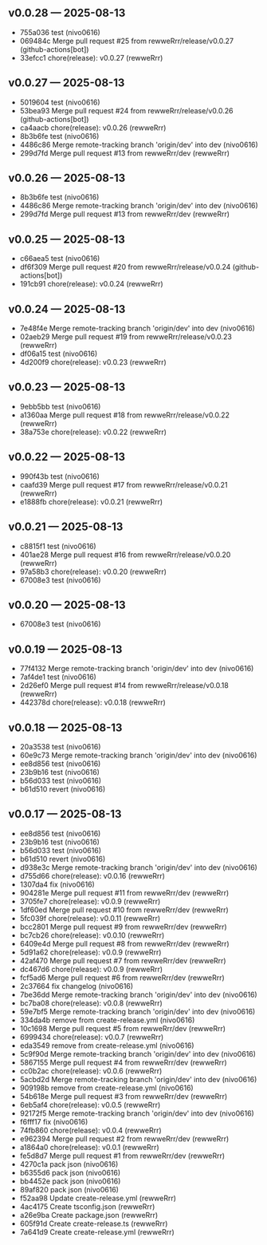 ## v0.0.28 — 2025-08-13

- 755a036 test (nivo0616)
- 069484c Merge pull request #25 from rewweRrr/release/v0.0.27 (github-actions[bot])
- 33efcc1 chore(release): v0.0.27 (rewweRrr)

## v0.0.27 — 2025-08-13

- 5019604 test (nivo0616)
- 53bea93 Merge pull request #24 from rewweRrr/release/v0.0.26 (github-actions[bot])
- ca4aacb chore(release): v0.0.26 (rewweRrr)
- 8b3b6fe test (nivo0616)
- 4486c86 Merge remote-tracking branch 'origin/dev' into dev (nivo0616)
- 299d7fd Merge pull request #13 from rewweRrr/dev (rewweRrr)

## v0.0.26 — 2025-08-13

- 8b3b6fe test (nivo0616)
- 4486c86 Merge remote-tracking branch 'origin/dev' into dev (nivo0616)
- 299d7fd Merge pull request #13 from rewweRrr/dev (rewweRrr)

## v0.0.25 — 2025-08-13

- c66aea5 test (nivo0616)
- df6f309 Merge pull request #20 from rewweRrr/release/v0.0.24 (github-actions[bot])
- 191cb91 chore(release): v0.0.24 (rewweRrr)

## v0.0.24 — 2025-08-13

- 7e48f4e Merge remote-tracking branch 'origin/dev' into dev (nivo0616)
- 02aeb29 Merge pull request #19 from rewweRrr/release/v0.0.23 (rewweRrr)
- df06a15 test (nivo0616)
- 4d200f9 chore(release): v0.0.23 (rewweRrr)

## v0.0.23 — 2025-08-13

- 9ebb5bb test (nivo0616)
- a1360aa Merge pull request #18 from rewweRrr/release/v0.0.22 (rewweRrr)
- 38a753e chore(release): v0.0.22 (rewweRrr)

## v0.0.22 — 2025-08-13

- 990f43b test (nivo0616)
- caafd39 Merge pull request #17 from rewweRrr/release/v0.0.21 (rewweRrr)
- e1888fb chore(release): v0.0.21 (rewweRrr)

## v0.0.21 — 2025-08-13

- c8815f1 test (nivo0616)
- 401ae28 Merge pull request #16 from rewweRrr/release/v0.0.20 (rewweRrr)
- 97a58b3 chore(release): v0.0.20 (rewweRrr)
- 67008e3 test (nivo0616)

## v0.0.20 — 2025-08-13

- 67008e3 test (nivo0616)

## v0.0.19 — 2025-08-13

- 77f4132 Merge remote-tracking branch 'origin/dev' into dev (nivo0616)
- 7af4de1 test (nivo0616)
- 2d26ef0 Merge pull request #14 from rewweRrr/release/v0.0.18 (rewweRrr)
- 442378d chore(release): v0.0.18 (rewweRrr)

## v0.0.18 — 2025-08-13

- 20a3538 test (nivo0616)
- 60e9c73 Merge remote-tracking branch 'origin/dev' into dev (nivo0616)
- ee8d856 test (nivo0616)
- 23b9b16 test (nivo0616)
- b56d033 test (nivo0616)
- b61d510 revert (nivo0616)

## v0.0.17 — 2025-08-13

- ee8d856 test (nivo0616)
- 23b9b16 test (nivo0616)
- b56d033 test (nivo0616)
- b61d510 revert (nivo0616)
- d938e3c Merge remote-tracking branch 'origin/dev' into dev (nivo0616)
- d755d66 chore(release): v0.0.16 (rewweRrr)
- 1307da4 fix (nivo0616)
- 904281e Merge pull request #11 from rewweRrr/dev (rewweRrr)
- 3705fe7 chore(release): v0.0.9 (rewweRrr)
- 1df60ed Merge pull request #10 from rewweRrr/dev (rewweRrr)
- 5fc039f chore(release): v0.0.11 (rewweRrr)
- bcc2801 Merge pull request #9 from rewweRrr/dev (rewweRrr)
- bc7cb26 chore(release): v0.0.10 (rewweRrr)
- 6409e4d Merge pull request #8 from rewweRrr/dev (rewweRrr)
- 5d91a62 chore(release): v0.0.9 (rewweRrr)
- 42af470 Merge pull request #7 from rewweRrr/dev (rewweRrr)
- dc467d6 chore(release): v0.0.9 (rewweRrr)
- fcf5ad6 Merge pull request #6 from rewweRrr/dev (rewweRrr)
- 2c37664 fix changelog (nivo0616)
- 7be36dd Merge remote-tracking branch 'origin/dev' into dev (nivo0616)
- bc7ba08 chore(release): v0.0.8 (rewweRrr)
- 59e7bf5 Merge remote-tracking branch 'origin/dev' into dev (nivo0616)
- 334da4b remove from create-release.yml (nivo0616)
- 10c1698 Merge pull request #5 from rewweRrr/dev (rewweRrr)
- 6999434 chore(release): v0.0.7 (rewweRrr)
- eda3549 remove from create-release.yml (nivo0616)
- 5c9f90d Merge remote-tracking branch 'origin/dev' into dev (nivo0616)
- 5867155 Merge pull request #4 from rewweRrr/dev (rewweRrr)
- cc0b2ac chore(release): v0.0.6 (rewweRrr)
- 5acbd2d Merge remote-tracking branch 'origin/dev' into dev (nivo0616)
- 909198b remove from create-release.yml (nivo0616)
- 54b618e Merge pull request #3 from rewweRrr/dev (rewweRrr)
- 6eb5af4 chore(release): v0.0.5 (rewweRrr)
- 92172f5 Merge remote-tracking branch 'origin/dev' into dev (nivo0616)
- f6fff17 fix (nivo0616)
- 74fb860 chore(release): v0.0.4 (rewweRrr)
- e962394 Merge pull request #2 from rewweRrr/dev (rewweRrr)
- a1864a0 chore(release): v0.0.1 (rewweRrr)
- fe5d8d7 Merge pull request #1 from rewweRrr/dev (rewweRrr)
- 4270c1a pack json (nivo0616)
- b6355d6 pack json (nivo0616)
- bb4452e pack json (nivo0616)
- 89af820 pack json (nivo0616)
- f52aa98 Update create-release.yml (rewweRrr)
- 4ac4175 Create tsconfig.json (rewweRrr)
- a26e9ba Create package.json (rewweRrr)
- 605f91d Create create-release.ts (rewweRrr)
- 7a641d9 Create create-release.yml (rewweRrr)

